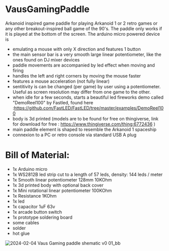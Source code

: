 # VausGamingPaddle
Arkanoid inspired game paddle for playing Arkanoid 1 or 2 retro games or any other breakout-inspired ball game of the 90's.
The paddle only works if it is played at the bottom of the screen.
The arduino micro powered device is 
- emulating a mouse with only X direction and features 1 button
- the main sensor bar is a very smooth large linear potentiometer, like the ones found on DJ mixer devices
- paddle movements are accompanied by led effect when moving and firing
- handles the left and right corners by moving the mouse faster
- features a mouse acceleration (not fully linear)
- sentitivity is can be changed (per game) by user using a potentiometer. Useful as screen resolution may differ from one game to the other.
- when idle for a few seconds, starts a beautiful led fireworks demo called "DemoReel100" by Fastled, found here :https://github.com/FastLED/FastLED/tree/master/examples/DemoReel100
- body is 3d printed (models are to be found for free on thingiverse, link for download for free : https://www.thingiverse.com/thing:6772436 )
- main paddle element is shaped to resemble the Arkanoid 1 spaceship
- connexion to a PC or retro console via standard USB A plug

# Bill of Material:
- 1x Arduino micro
- 1x WS2812B led strip cut to a length of 57 leds, density: 144 leds / meter
- 1x Smooth linear potentiometer 128mm 10KOhm
- 1x 3d printed body with optional back cover
- 1x Mini rotational linear potentiometer 100KOhm
- 1x Resistance 1KOhm
- 1x led
- 1x capacitor 1uF 63v
- 1x arcade button switch
- 1x prototype soldering board
- some cables
- solder
- hot glue

![2024-02-04 Vaus Gaming paddle shematic v0 01_bb](https://github.com/user-attachments/assets/390cd52d-bf6a-49aa-a363-2858c70ceaec)

